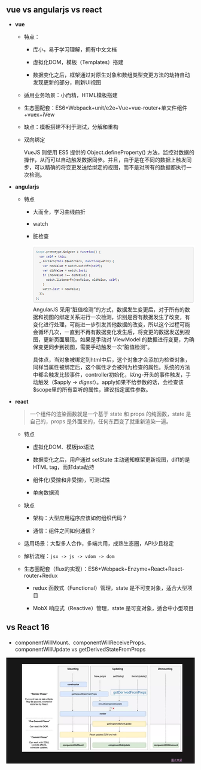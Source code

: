 ## vue vs angularjs vs react

* **vue**

  - 特点：

    + 库小，易于学习理解，拥有中文文档

    + 虚拟化DOM，模板（Templates）搭建

    + 数据变化之后，框架通过对原生对象和数组类型变更方法的劫持自动发现更新的部分，刷新UI视图

  - 适用业务场景：小而精，HTML模板搭建

  - 生态圈配套：ES6+Webpack+unit/e2e+Vue+vue-router+单文件组件+vuex+iVew

  - 缺点：模板搭建不利于测试，分解和重构

  - 双向绑定

    VueJS 则使用 ES5 提供的 Object.defineProperty() 方法，监控对数据的操作，从而可以自动触发数据同步。并且，由于是在不同的数据上触发同步，可以精确的将变更发送给绑定的视图，而不是对所有的数据都执行一次检测。

* **angularjs**

  - 特点

    + 大而全，学习曲线曲折

    + watch

    + 脏检查

      ![脏检查代码](../images/digest.png)
      AngularJS 采用“脏值检测”的方式，数据发生变更后，对于所有的数据和视图的绑定关系进行一次检测，识别是否有数据发生了改变，有变化进行处理，可能进一步引发其他数据的改变，所以这个过程可能会循环几次，一直到不再有数据变化发生后，将变更的数据发送到视图，更新页面展现。如果是手动对 ViewModel 的数据进行变更，为确保变更同步到视图，需要手动触发一次“脏值检测”。

      具体点，当对象被绑定到html中后，这个对象才会添加为检查对象，同样当属性被绑定后，这个属性才会被列为检查的属性。系统的方法中都会触发比较事件，controller初始化，以ng-开头的事件触发，手动触发（$apply -> $digest）。$apply如果不给参数的话，会检查该$scope里的所有监听的属性，建议指定属性参数。

* **react**

  > 一个组件的渲染函数就是一个基于 state 和 props 的纯函数，state 是自己的，props 是外面来的，任何东西变了就重新渲染一遍。

  - 特点

    + 虚拟化DOM、模板jsx语法

    + 数据变化之后，用户通过 setState 主动通知框架更新视图，diff的是HTML tag，而非data劫持

    + 组件化(受控和非受控)，可测试性

    + 单向数据流

  - 缺点

    + 架构：大型应用程序应该如何组织代码？

    + 通信：组件之间如何通信？

  - 适用场景：大型多人合作，多端共用，成熟生态圈，API少且稳定

  - 解析流程：`jsx -> js -> vdom -> dom`

  - 生态圈配套（flux的实现）：ES6+Webpack+Enzyme+React+React-router+Redux

    + redux 函数式（Functional）管理，state 是不可变对象，适合大型项目

    + MobX 响应式（Reactive）管理，state 是可变对象，适合中小型项目



## vs React 16

* componentWillMount、componentWillReceiveProps、componentWillUpdate vs getDerivedStateFromProps

![getDerivedStateFromProps](../images/derived.webp)